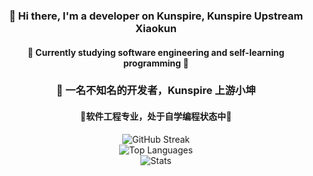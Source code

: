 <div align="center">
    <h3>👋 Hi there, I'm a developer on Kunspire, Kunspire Upstream Xiaokun</h3>
    <h4>🔭 Currently studying software engineering and self-learning programming 🤔</h4>
    <h3>👋 一名不知名的开发者，Kunspire 上游小坤 </h3>
    <h4> 🔭软件工程专业，处于自学编程状态中🤔 </h4>
    <div style="display: flex; justify-content: center; align-items: center; flex-direction: column;">
        <img src="https://github-readme-streak-stats.herokuapp.com/?user=KunspireUp" alt="GitHub Streak">
    </div>
    <div style="display: flex; justify-content: center; align-items: center; flex-direction: column;">
        <img src="https://github-readme-stats.vercel.app/api/top-langs/?username=KunspireUp&layout=compact" alt="Top Languages">
    </div>
    <div style="display: flex; justify-content: center; align-items: center; flex-direction: column;">
        <img src="https://github-readme-stats.vercel.app/api?username=KunspireUp&show_icons=true&theme=transparent" alt="Stats">
    </div>
</div>
